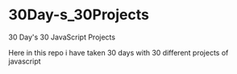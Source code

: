 # 30Day-s_30Projects
30 Day's  30 JavaScript Projects


Here in this repo i have taken 30 days with 30 different  projects of javascript 

